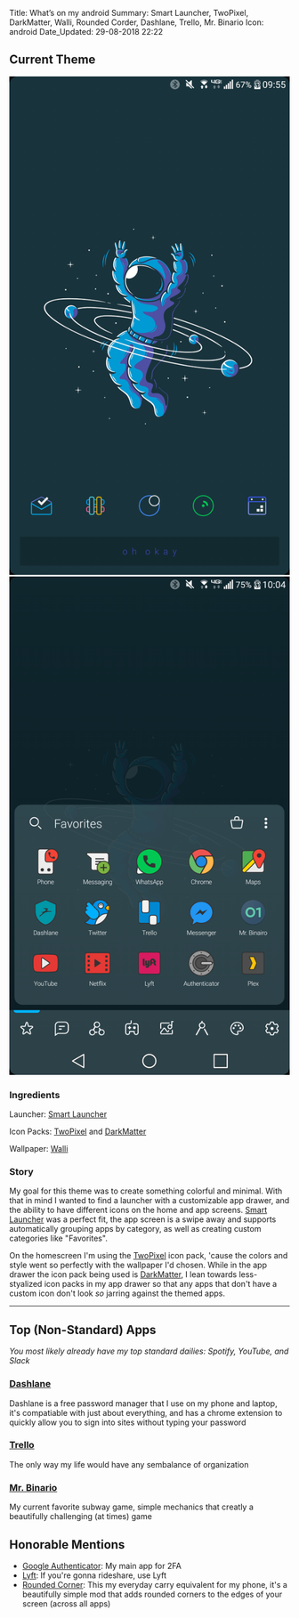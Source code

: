 Title:          What’s on my android
Summary:        Smart Launcher, TwoPixel, DarkMatter, Walli, Rounded Corder, Dashlane, Trello, Mr. Binario
Icon:           android
Date_Updated:   29-08-2018 22:22

## Current Theme
<img alt="Phone Home Screen" src="/static/images/posts/android/wom_android_homepage-25082018.png" class="img--inline img--50percent"><img alt="Phone Apps Screen" src="/static/images/posts/android/wom_android_apps-25082018.png" class="img--inline img--50percent">

### Ingredients
Launcher: [Smart Launcher](https://play.google.com/store/apps/details?id=ginlemon.flowerfree)

Icon Packs: [TwoPixel](https://play.google.com/store/apps/details?id=com.mowmo.twopixel) and [DarkMatter](https://play.google.com/store/apps/details?id=com.mowmo.darkmatter)

Wallpaper: [Walli](https://play.google.com/store/apps/details?id=com.shanga.walli)

### Story
My goal for this theme was to create something colorful and minimal. With that in mind I wanted to find a launcher with a customizable app drawer, and the ability to have different icons on the home and app screens. [Smart Launcher](https://play.google.com/store/apps/details?id=ginlemon.flowerfree) was a perfect fit, the app screen is a swipe away and supports automatically grouping apps by category, as well as creating custom categories like "Favorites".

On the homescreen I'm using the [TwoPixel](https://play.google.com/store/apps/details?id=com.mowmo.twopixel) icon pack, 'cause the colors and style went so perfectly with the wallpaper I'd chosen. While in the app drawer the icon pack being used is [DarkMatter](https://play.google.com/store/apps/details?id=com.mowmo.darkmatter), I lean towards less-styalized icon packs in my app drawer so that any apps that don't have a custom icon don't look _so_ jarring against the themed apps.


---

## Top (Non-Standard) Apps
_You most likely already have my top standard dailies: Spotify, YouTube, and Slack_

### [Dashlane](https://play.google.com/store/apps/details?id=com.dashlane)
Dashlane is a free password manager that I use on my phone and laptop, it's compatiable with just about everything, and has a chrome extension to quickly allow you to sign into sites without typing your password

### [Trello](https://play.google.com/store/apps/details?id=com.trello)
The only way my life would have any sembalance of organization

### [Mr. Binario](https://play.google.com/store/apps/details?id=com.Appsparagus.MrBinairo.app)
My current favorite subway game, simple mechanics that creatly a beautifully challenging (at times) game

## Honorable Mentions
* [Google Authenticator](https://play.google.com/store/apps/details?id=com.google.android.apps.authenticator2): My main app for 2FA
* [Lyft](https://play.google.com/store/apps/details?id=me.lyft.android): If you're gonna rideshare, use Lyft
* [Rounded Corner](https://play.google.com/store/apps/details?id=com.thsoft.rounded.corner): This my everyday carry equivalent for my phone, it's a beautifully simple mod that adds rounded corners to the edges of your screen (across all apps)
